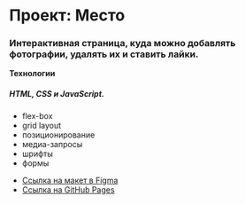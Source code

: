 # Проект: Место

### Интерактивная страница, куда можно добавлять фотографии, удалять их и ставить лайки.

**Технологии**
##### HTML, CSS и JavaScript. #####
* flex-box
* grid layout
* позиционирование
* медиа-запросы
* шрифты
* формы


- [Ссылка на макет в Figma](https://www.figma.com/file/2cn9N9jSkmxD84oJik7xL7/JavaScript.-Sprint-4?node-id=0%3A1)
- [Ссылка на GitHub Pages]()
